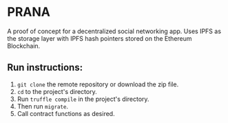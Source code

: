 # PRANA
A proof of concept for a decentralized social networking app. Uses IPFS as the storage layer with IPFS hash pointers stored on the Ethereum Blockchain.

## Run instructions:
1. `git clone` the remote repository or download the zip file.
2. `cd` to the project's directory.
3. Run `truffle compile` in the project's directory.
4. Then run `migrate`.
5. Call contract functions as desired.
